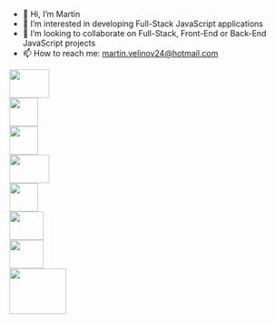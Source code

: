 - 👋 Hi, I’m Martin
- 👀 I’m interested in developing Full-Stack JavaScript applications
- 💞️ I’m looking to collaborate on Full-Stack, Front-End or Back-End JavaScript projects
- 📫 How to reach me: martin.velinov24@hotmail.com



<div style="display: flex; flex-direction: column; ">
  <img src="https://upload.wikimedia.org/wikipedia/commons/thumb/6/61/HTML5_logo_and_wordmark.svg/512px-HTML5_logo_and_wordmark.svg.png" width="70px" height="50px" margin-right:"30px">
  <img src="https://upload.wikimedia.org/wikipedia/commons/thumb/d/d5/CSS3_logo_and_wordmark.svg/1200px-CSS3_logo_and_wordmark.svg.png" width="50px" height="50px" margin-right:"40px">
  <img src="https://upload.wikimedia.org/wikipedia/commons/thumb/9/99/Unofficial_JavaScript_logo_2.svg/2048px-Unofficial_JavaScript_logo_2.svg.png" width="50px" height="50px" margin-right:"40px">
  <img src="https://upload.wikimedia.org/wikipedia/commons/thumb/d/d9/Node.js_logo.svg/1200px-Node.js_logo.svg.png" width="70px" height="50px"  margin-right:"40px">
  <img src="https://upload.wikimedia.org/wikipedia/commons/thumb/b/b2/Bootstrap_logo.svg/512px-Bootstrap_logo.svg.png?20210507000024" width="50px" height="50px"  margin-right:"40px">
  <img src="https://upload.wikimedia.org/wikipedia/commons/thumb/d/d5/Tailwind_CSS_Logo.svg/2048px-Tailwind_CSS_Logo.svg.png" width="60px" height="50px"  margin-right:"40px">
  <img src="https://upload.wikimedia.org/wikipedia/commons/thumb/a/a7/React-icon.svg/2300px-React-icon.svg.png" width="60px" height="50px"  margin-right:"40px">
  <img src="https://toppng.com/uploads/preview/mongodb-logo-11609369386lqoc6r2ga9.png" width="100px" height="80px"  margin-right:"40px">
  
</div>



<!---
martinvelinov1/martinvelinov1 is a ✨ special ✨ repository because its `README.md` (this file) appears on your GitHub profile.
You can click the Preview link to take a look at your changes.
--->
